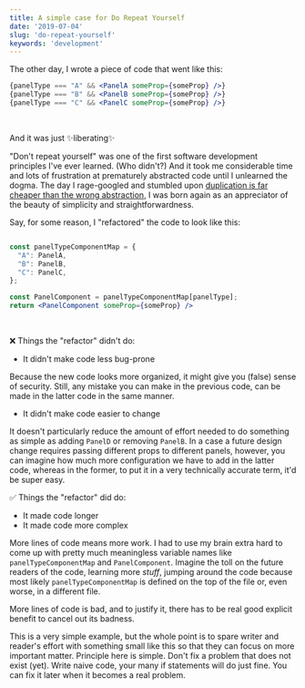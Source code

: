 ```yaml
---
title: A simple case for Do Repeat Yourself
date: '2019-07-04'
slug: 'do-repeat-yourself'
keywords: 'development'
---
```


 The other day, I wrote a piece of code that went like this:

 ```jsx
 {panelType === "A" && <PanelA someProp={someProp} />}
 {panelType === "B" && <PanelB someProp={someProp} />}
 {panelType === "C" && <PanelC someProp={someProp} />}
 ```
<br />
<p>And it was just ✨liberating✨</p>

"Don't repeat yourself" was one of the first software development principles I've ever learned. (Who didn't?) And it took me considerable time and lots of frustration at prematurely abstracted code until I unlearned the dogma. The day I rage-googled and stumbled upon [duplication is far cheaper than the wrong abstraction](https://www.sandimetz.com/blog/2016/1/20/the-wrong-abstraction), I was born again as an appreciator of the beauty of simplicity and straightforwardness.

Say, for some reason, I "refactored" the code to look like this:

```jsx

const panelTypeComponentMap = {
  "A": PanelA,
  "B": PanelB,
  "C": PanelC,
};

const PanelComponent = panelTypeComponentMap[panelType];
return <PanelComponent someProp={someProp} />
```
<br />

❌ Things the "refactor" didn't do:

- It didn't make code less bug-prone

Because the new code looks more organized, it might give you (false) sense of security. Still, any mistake you can make in the previous code, can be made in the latter code in the same manner.

- It didn't make code easier to change

It doesn't particularly reduce the amount of effort needed to do something as simple as adding `PanelD` or removing `PanelB`. In a case a future design change requires passing different props to different panels, however, you can imagine how much more configuration we have to add in the latter code, whereas in the former, to put it in a very technically accurate term, it'd be super easy.

✅ Things the "refactor" did do:

- It made code longer
- It made code more complex

 More lines of code means more work. I had to use my brain extra hard to come up with pretty much meaningless variable names like `panelTypeComponentMap` and `PanelComponent`. Imagine the toll on the future readers of the code, learning more *stuff*, jumping around the code because most likely `panelTypeComponentMap` is defined on the top of the file or, even worse, in a different file.

 More lines of code is bad, and to justify it, there has to be real good explicit benefit to cancel out its badness.

This is a very simple example, but the whole point is to spare writer and reader's effort with something small like this so that they can focus on more important matter. Principle here is simple. Don't fix a problem that does not exist (yet). Write naive code, your many if statements will do just fine. You can fix it later when it becomes a real problem.
